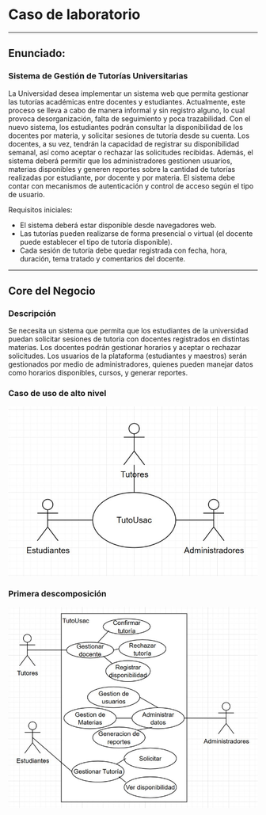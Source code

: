# Caso de laboratorio
---
## Enunciado:
### Sistema de Gestión de Tutorías Universitarias
La Universidad desea implementar un sistema web que permita gestionar las tutorías académicas entre docentes y estudiantes. Actualmente, este proceso se lleva a cabo de manera informal y sin registro alguno, lo cual provoca desorganización, falta de seguimiento y poca trazabilidad.
Con el nuevo sistema, los estudiantes podrán consultar la disponibilidad de los docentes por materia, y solicitar sesiones de tutoría desde su cuenta. Los docentes, a su vez, tendrán la capacidad de registrar su disponibilidad semanal, así como aceptar o rechazar las solicitudes recibidas. Además, el sistema deberá permitir que los administradores gestionen usuarios, materias disponibles y generen reportes sobre la cantidad de tutorías realizadas por estudiante, por docente y por materia.
El sistema debe contar con mecanismos de autenticación y control de acceso según el tipo de usuario.

Requisitos iniciales:
- El sistema deberá estar disponible desde navegadores web.
- Las tutorías pueden realizarse de forma presencial o virtual (el docente puede establecer el tipo de tutoría disponible).
- Cada sesión de tutoría debe quedar registrada con fecha, hora, duración, tema tratado y comentarios del docente.
---
## Core del Negocio
### Descripción
Se necesita un sistema que permita que los estudiantes de la universidad puedan solicitar sesiones de tutoria con docentes registrados en distintas materias. Los docentes podrán gestionar horarios y aceptar o rechazar solicitudes. Los usuarios de la plataforma (estudiantes y maestros) serán gestionados por medio de administradores, quienes pueden manejar datos como horarios disponibles, cursos, y generar reportes.
### Caso de uso de alto nivel
![Caso de uso de alto nivel](./imgs/CDU_Alto_Nivel.jpg)
### Primera descomposición
![Primera descomposición](./imgs/Primera_descomposicion.jpg)

